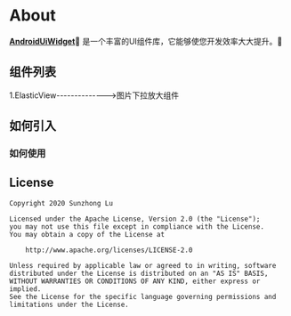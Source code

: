 
# About
**[AndroidUiWidget][readme]**:watermelon: 是一个丰富的UI组件库，它能够使您开发效率大大提升。:watermelon:

## 组件列表
1.ElasticView-------------->图片下拉放大组件<br/>




## 如何引入

### 如何使用



## License
```text
Copyright 2020 Sunzhong Lu

Licensed under the Apache License, Version 2.0 (the "License");
you may not use this file except in compliance with the License.
You may obtain a copy of the License at

    http://www.apache.org/licenses/LICENSE-2.0

Unless required by applicable law or agreed to in writing, software
distributed under the License is distributed on an "AS IS" BASIS,
WITHOUT WARRANTIES OR CONDITIONS OF ANY KIND, either express or implied.
See the License for the specific language governing permissions and
limitations under the License.
```


[readme]: https://github.com/Rubintry/AndroidUiWidget
[auc]: https://github.com/Rubintry/AndroidUiWidget
[result]: https://android-arsenal.com/result?level=14